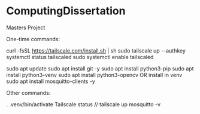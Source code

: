 # ComputingDissertation
Masters Project

One-time commands:

curl -fsSL https://tailscale.com/install.sh | sh
sudo tailscale up --authkey <authKey>
systemctl status tailscaled
sudo systemctl enable tailscaled

sudo apt update
sudo apt install git -y
sudo apt install python3-pip
sudo apt install python3-venv
sudo apt install python3-opencv           OR install in venv
sudo apt install mosquitto-clients -y

Other commands:

. .venv/bin/activate
Tailscale status // tailscale up
mosquitto -v
